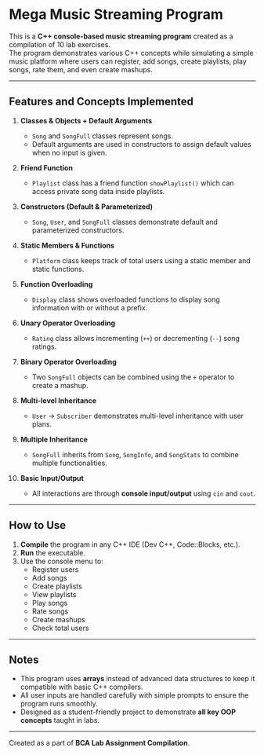 # Mega Music Streaming Program

This is a **C++ console-based music streaming program** created as a compilation of 10 lab exercises.  
The program demonstrates various C++ concepts while simulating a simple music platform where users can register, add songs, create playlists, play songs, rate them, and even create mashups.

---

## Features and Concepts Implemented

1. **Classes & Objects + Default Arguments**  
   - `Song` and `SongFull` classes represent songs.  
   - Default arguments are used in constructors to assign default values when no input is given.

2. **Friend Function**  
   - `Playlist` class has a friend function `showPlaylist()` which can access private song data inside playlists.

3. **Constructors (Default & Parameterized)**  
   - `Song`, `User`, and `SongFull` classes demonstrate default and parameterized constructors.

4. **Static Members & Functions**  
   - `Platform` class keeps track of total users using a static member and static functions.

5. **Function Overloading**  
   - `Display` class shows overloaded functions to display song information with or without a prefix.

6. **Unary Operator Overloading**  
   - `Rating` class allows incrementing (`++`) or decrementing (`--`) song ratings.

7. **Binary Operator Overloading**  
   - Two `SongFull` objects can be combined using the `+` operator to create a mashup.

8. **Multi-level Inheritance**  
   - `User` → `Subscriber` demonstrates multi-level inheritance with user plans.

9. **Multiple Inheritance**  
   - `SongFull` inherits from `Song`, `SongInfo`, and `SongStats` to combine multiple functionalities.

10. **Basic Input/Output**  
    - All interactions are through **console input/output** using `cin` and `cout`.

---

## How to Use

1. **Compile** the program in any C++ IDE (Dev C++, Code::Blocks, etc.).
2. **Run** the executable.
3. Use the console menu to:
   - Register users
   - Add songs
   - Create playlists
   - View playlists
   - Play songs
   - Rate songs
   - Create mashups
   - Check total users

---

## Notes

- This program uses **arrays** instead of advanced data structures to keep it compatible with basic C++ compilers.  
- All user inputs are handled carefully with simple prompts to ensure the program runs smoothly.  
- Designed as a student-friendly project to demonstrate **all key OOP concepts** taught in labs.

---

Created as a part of **BCA Lab Assignment Compilation**.
